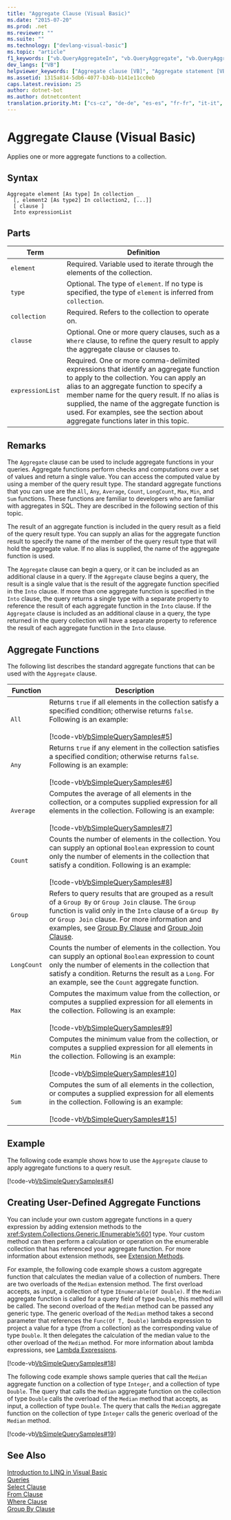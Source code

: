 ```yaml
---
title: "Aggregate Clause (Visual Basic)"
ms.date: "2015-07-20"
ms.prod: .net
ms.reviewer: ""
ms.suite: ""
ms.technology: ["devlang-visual-basic"]
ms.topic: "article"
f1_keywords: ["vb.QueryAggregateIn", "vb.QueryAggregate", "vb.QueryAggregateInto"]
dev_langs: ["VB"]
helpviewer_keywords: ["Aggregate clause [VB]", "Aggregate statement [VB]", "queries [VB], Aggregate"]
ms.assetid: 1315a814-5db6-4077-b34b-b141e11cc0eb
caps.latest.revision: 25
author: dotnet-bot
ms.author: dotnetcontent
translation.priority.ht: ["cs-cz", "de-de", "es-es", "fr-fr", "it-it", "ja-jp", "ko-kr", "pl-pl", "pt-br", "ru-ru", "tr-tr", "zh-cn", "zh-tw"]
---
```

# Aggregate Clause (Visual Basic)
Applies one or more aggregate functions to a collection.  
  
## Syntax  
  
```  
Aggregate element [As type] In collection _  
  [, element2 [As type2] In collection2, [...]]  
  [ clause ]  
  Into expressionList  
```  
  
## Parts  
  
|Term|Definition|  
|---|---|  
|`element`|Required. Variable used to iterate through the elements of the collection.|  
|`type`|Optional. The type of `element`. If no type is specified, the type of `element` is inferred from `collection`.|  
|`collection`|Required. Refers to the collection to operate on.|  
|`clause`|Optional. One or more query clauses, such as a `Where` clause, to refine the query result to apply the aggregate clause or clauses to.|  
|`expressionList`|Required. One or more comma-delimited expressions that identify an aggregate function to apply to the collection. You can apply an alias to an aggregate function to specify a member name for the query result. If no alias is supplied, the name of the aggregate function is used. For examples, see the section about aggregate functions later in this topic.|  
  
## Remarks  
 The `Aggregate` clause can be used to include aggregate functions in your queries. Aggregate functions perform checks and computations over a set of values and return a single value. You can access the computed value by using a member of the query result type. The standard aggregate functions that you can use are the `All`, `Any`, `Average`, `Count`, `LongCount`, `Max`, `Min`, and `Sum` functions. These functions are familiar to developers who are familiar with aggregates in SQL. They are described in the following section of this topic.  
  
 The result of an aggregate function is included in the query result as a field of the query result type. You can supply an alias for the aggregate function result to specify the name of the member of the query result type that will hold the aggregate value. If no alias is supplied, the name of the aggregate function is used.  
  
 The `Aggregate` clause can begin a query, or it can be included as an additional clause in a query. If the `Aggregate` clause begins a query, the result is a single value that is the result of the aggregate function specified in the `Into` clause. If more than one aggregate function is specified in the `Into` clause, the query returns a single type with a separate property to reference the result of each aggregate function in the `Into` clause. If the `Aggregate` clause is included as an additional clause in a query, the type returned in the query collection will have a separate property to reference the result of each aggregate function in the `Into` clause.  
  
## Aggregate Functions  
 The following list describes the standard aggregate functions that can be used with the `Aggregate` clause.  
  
|Function|Description|  
|---|---|  
|`All`|Returns `true` if all elements in the collection satisfy a specified condition; otherwise returns `false`. Following is an example:<br /><br /> [!code-vb[VbSimpleQuerySamples#5](../../../visual-basic/language-reference/queries/codesnippet/VisualBasic/aggregate-clause_1.vb)]|  
|`Any`|Returns `true` if any element in the collection satisfies a specified condition; otherwise returns `false`. Following is an example:<br /><br /> [!code-vb[VbSimpleQuerySamples#6](../../../visual-basic/language-reference/queries/codesnippet/VisualBasic/aggregate-clause_2.vb)]|  
|`Average`|Computes the average of all elements in the collection, or a computes supplied expression for all elements in the collection. Following is an example:<br /><br /> [!code-vb[VbSimpleQuerySamples#7](../../../visual-basic/language-reference/queries/codesnippet/VisualBasic/aggregate-clause_3.vb)]|  
|`Count`|Counts the number of elements in the collection. You can supply an optional `Boolean` expression to count only the number of elements in the collection that satisfy a condition. Following is an example:<br /><br /> [!code-vb[VbSimpleQuerySamples#8](../../../visual-basic/language-reference/queries/codesnippet/VisualBasic/aggregate-clause_4.vb)]|  
|`Group`|Refers to query results that are grouped as a result of a `Group By` or `Group Join` clause. The `Group` function is valid only in the `Into` clause of a `Group By` or `Group Join` clause. For more information and examples, see [Group By Clause](../../../visual-basic/language-reference/queries/group-by-clause.md) and [Group Join Clause](../../../visual-basic/language-reference/queries/group-join-clause.md).|  
|`LongCount`|Counts the number of elements in the collection. You can supply an optional `Boolean` expression to count only the number of elements in the collection that satisfy a condition. Returns the result as a `Long`. For an example, see the `Count` aggregate function.|  
|`Max`|Computes the maximum value from the collection, or computes a supplied expression for all elements in the collection. Following is an example:<br /><br /> [!code-vb[VbSimpleQuerySamples#9](../../../visual-basic/language-reference/queries/codesnippet/VisualBasic/aggregate-clause_5.vb)]|  
|`Min`|Computes the minimum value from the collection, or computes a supplied expression for all elements in the collection. Following is an example:<br /><br /> [!code-vb[VbSimpleQuerySamples#10](../../../visual-basic/language-reference/queries/codesnippet/VisualBasic/aggregate-clause_6.vb)]|  
|`Sum`|Computes the sum of all elements in the collection, or computes a supplied expression for all elements in the collection. Following is an example:<br /><br /> [!code-vb[VbSimpleQuerySamples#15](../../../visual-basic/language-reference/queries/codesnippet/VisualBasic/aggregate-clause_7.vb)]|  
  
## Example  
 The following code example shows how to use the `Aggregate` clause to apply aggregate functions to a query result.  
  
 [!code-vb[VbSimpleQuerySamples#4](../../../visual-basic/language-reference/queries/codesnippet/VisualBasic/aggregate-clause_8.vb)]  
  
## Creating User-Defined Aggregate Functions  
 You can include your own custom aggregate functions in a query expression by adding extension methods to the <xref:System.Collections.Generic.IEnumerable%601> type. Your custom method can then perform a calculation or operation on the enumerable collection that has referenced your aggregate function. For more information about extension methods, see [Extension Methods](../../../visual-basic/programming-guide/language-features/procedures/extension-methods.md).  
  
 For example, the following code example shows a custom aggregate function that calculates the median value of a collection of numbers. There are two overloads of the `Median` extension method. The first overload accepts, as input, a collection of type `IEnumerable(Of Double)`. If the `Median` aggregate function is called for a query field of type `Double`, this method will be called. The second overload of the `Median` method can be passed any generic type. The generic overload of the `Median` method takes a second parameter that references the `Func(Of T, Double)` lambda expression to project a value for a type (from a collection) as the corresponding value of type `Double`. It then delegates the calculation of the median value to the other overload of the `Median` method. For more information about lambda expressions, see [Lambda Expressions](../../../visual-basic/programming-guide/language-features/procedures/lambda-expressions.md).  
  
 [!code-vb[VbSimpleQuerySamples#18](../../../visual-basic/language-reference/queries/codesnippet/VisualBasic/aggregate-clause_9.vb)]  
  
 The following code example shows sample queries that call the `Median` aggregate function on a collection of type `Integer`, and a collection of type `Double`. The query that calls the `Median` aggregate function on the collection of type `Double` calls the overload of the `Median` method that accepts, as input, a collection of type `Double`. The query that calls the `Median` aggregate function on the collection of type `Integer` calls the generic overload of the `Median` method.  
  
 [!code-vb[VbSimpleQuerySamples#19](../../../visual-basic/language-reference/queries/codesnippet/VisualBasic/aggregate-clause_10.vb)]  
  
## See Also  
 [Introduction to LINQ in Visual Basic](../../../visual-basic/programming-guide/language-features/linq/introduction-to-linq.md)   
 [Queries](../../../visual-basic/language-reference/queries/queries.md)   
 [Select Clause](../../../visual-basic/language-reference/queries/select-clause.md)   
 [From Clause](../../../visual-basic/language-reference/queries/from-clause.md)   
 [Where Clause](../../../visual-basic/language-reference/queries/where-clause.md)   
 [Group By Clause](../../../visual-basic/language-reference/queries/group-by-clause.md)
